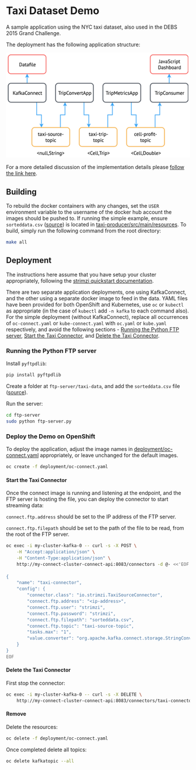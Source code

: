 # Taxi Dataset Demo

A sample application using the NYC taxi dataset, also used in the DEBS 2015 Grand Challenge.

The deployment has the following application structure:

<p align=center>
  <img src="doc/assets/taxi-implementation.png" alt="Appliction Structure">
</p>

For a more detailed discussion of the implementation details please [follow the link here](doc/README.md).

## Building

To rebuild the docker containers with any changes, set the `USER` environment variable to the username of the docker hub account the images should be pushed to. If running the simple example, ensure `sorteddata.csv` ([source](<http://www.debs2015.org/call-grand-challenge.html>)) is located in [taxi-producer/src/main/resources](taxi-producer/src/main/resources). To build, simply run the following command from the root directory:

```bash
make all
```

## Deployment

The instructions here assume that you have setup your cluster appropriately, following the [strimzi quickstart documentation](<https://strimzi.io/quickstarts/>).

There are two separate application deployments, one using KafkaConnect, and the other using a separate docker image to feed in the data. YAML files have been provided for both OpenShift and Kubernetes, use `oc` or `kubectl` as appropriate (in the case of `kubectl` add `-n kafka` to each command also). For the simple deployment (without KafkaConnect), replace all occurrences of `oc-connect.yaml` or `kube-connect.yaml` with `oc.yaml` or `kube.yaml` respectively, and avoid the following sections - [Running the Python FTP server](https://github.com/adam-cattermole/strimzi-lab/tree/add-taxi-example/taxi-example#running-the-python-ftp-server), [Start the Taxi Connector](https://github.com/adam-cattermole/strimzi-lab/tree/add-taxi-example/taxi-example#start-the-taxi-connector), and [Delete the Taxi Connector](https://github.com/adam-cattermole/strimzi-lab/tree/add-taxi-example/taxi-example#delete-the-taxi-connector).

### Running the Python FTP server

Install `pyftpdlib`:

```bash
pip install pyftpdlib
```

Create a folder at `ftp-server/taxi-data`, and add the `sorteddata.csv` file ([source](<http://www.debs2015.org/call-grand-challenge.html>)).

Run the server:

```bash
cd ftp-server
sudo python ftp-server.py
```

### Deploy the Demo on OpenShift

To deploy the application, adjust the image names in [deployment/oc-connect.yaml](deployment/oc-connect.yaml) appropriately, or leave unchanged for the default images.

```bash
oc create -f deployment/oc-connect.yaml
```

#### Start the Taxi Connector

Once the connect image is running and listening at the endpoint, and the FTP server is hosting the file, you can deploy the connector to start streaming data:

`connect.ftp.address` should be set to the IP address of the FTP server.

`connect.ftp.filepath` should be set to the path of the file to be read, from the root of the FTP server.

``` bash
oc exec -i my-cluster-kafka-0 -- curl -s -X POST \
    -H "Accept:application/json" \
    -H "Content-Type:application/json" \
    http://my-connect-cluster-connect-api:8083/connectors -d @- <<'EOF'

{
    "name": "taxi-connector",
    "config": {
        "connector.class": "io.strimzi.TaxiSourceConnector",
        "connect.ftp.address": "<ip-address>",
        "connect.ftp.user": "strimzi",
        "connect.ftp.password": "strimzi",
        "connect.ftp.filepath": "sorteddata.csv",
        "connect.ftp.topic": "taxi-source-topic",
        "tasks.max": "1",
        "value.converter": "org.apache.kafka.connect.storage.StringConverter"
    }
}
EOF
```

#### Delete the Taxi Connector

First stop the connector:

```bash
oc exec -i my-cluster-kafka-0 -- curl -s -X DELETE \
    http://my-connect-cluster-connect-api:8083/connectors/taxi-connector
```

#### Remove

Delete the resources:

```bash
oc delete -f deployment/oc-connect.yaml
```

Once completed delete all topics:

```bash
oc delete kafkatopic --all
```